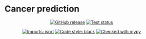 # Cancer prediction

<div align="center">

  <a href="">[![GitHub release](https://img.shields.io/github/v/release/PhilPalmer/cancer-prediction-pp502?include_prereleases)](https://GitHub.com/PhilPalmer/cancer-prediction-pp502/releases)</a>
  <a href="">![Test status](https://github.com/PhilPalmer/cancer-prediction-pp502/actions/workflows/tests.yml/badge.svg?branch=dev)</a>

</div>

<div align="center">

  <a href="">[![Imports: isort](https://img.shields.io/badge/%20imports-isort-%231674b1?style=flat&labelColor=ef8336)](https://pycqa.github.io/isort/)</a>
  <a href="">[![Code style: black](https://img.shields.io/badge/code%20style-black-000000.svg)](https://github.com/psf/black)</a>
  <a href="">[![Checked with mypy](https://www.mypy-lang.org/static/mypy_badge.svg)](https://mypy-lang.org/)</a>
</div>
